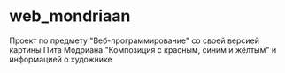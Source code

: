 # web_mondriaan
Проект по предмету "Веб-программирование" со своей версией картины Пита Модриана "Композиция с красным, синим и жёлтым" и информацией о художнике

